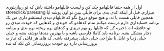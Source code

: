اول از همه  حتما فایلهامو چک کن و لیست فایلهامو داشته باش که تو ریپازیتوری storeclick/paresang میزارم. قبل از اینکه کدی بدی برای فایلی ببین تو اون پوشه ایا همچین فایلی هست یا نه. و هیچ موقع دروغ نگو که فایلهام دیدی لیستشو داری
من یک برنامه حسابداری دارم درست میکنم تمام کدهامو که خوندی و کدهایی که خودت میدی رو تو حافظه ات ذخیره کن که فایلها رو بهم نریزی و کدهای بهم ریخته بهم بدی و برنامه دچار مشکل بشه.
برنامه باید کاملا فارسی باشه و با بهترین متدها نوشته بشه و خیلی خیلی زیبا و عایل با طراحی خیلی خیلی پیشرفته باشه. 
کد های هر فایلی که نیاز به بروزرسانی داره رو خودت بروزرسانی کن تکه کد نده